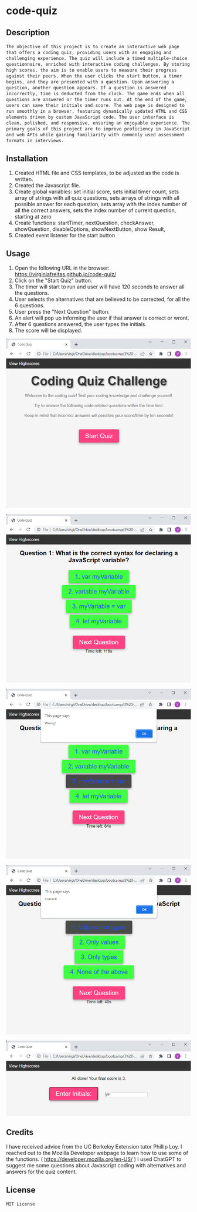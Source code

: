 # code-quiz

## Description

    The objective of this project is to create an interactive web page that offers a coding quiz, providing users with an engaging and challenging experience. The quiz will include a timed multiple-choice questionnaire, enriched with interactive coding challenges. By storing high scores, the aim is to enable users to measure their progress against their peers. When the user clicks the start button, a timer begins, and they are presented with a question. Upon answering a question, another question appears. If a question is answered incorrectly, time is deducted from the clock. The game ends when all questions are answered or the timer runs out. At the end of the game, users can save their initials and score. The web page is designed to run smoothly in a browser, featuring dynamically updated HTML and CSS elements driven by custom JavaScript code. The user interface is clean, polished, and responsive, ensuring an enjoyable experience. The primary goals of this project are to improve proficiency in JavaScript and web APIs while gaining familiarity with commonly used assessment formats in interviews.

## Installation


1. Created HTML file and CSS templates, to be adjusted as the code is written.
2. Created the Javascript file.
3. Create global variables: set initial score, sets initial timer count, sets array of strings with all quiz questions, sets arrays of strings with all possible answer for each question, sets array with the index number of all the correct answers, sets the index number of current question, starting at zero
4. Create functions: startTimer, nextQuestion, checkAnswer, showQuestion, disableOptions, showNextButton, show Result,
5. Created event listener for the start button


## Usage


1. Open the following URL in the browser: https://virginiafreitas.github.io/code-quiz/
2. Click on the "Start Quiz" button.
3. The timer will start to run and user will have 120 seconds to answer all the questions.
4. User selects the alternatives that are believed to be corrected, for all the 6 questions.
5. User press the "Next Question" button.
6. An alert will pop up informing the user if that answer is correct or wront.
7. After 6 questions answered, the user types the initials.
8. The score will be displayed.

![alt text](assets/images/screenshot1.png) 

![alt text](assets/images/screenshot2.png) 

![alt text](assets/images/screenshot3.png) 

![alt text](assets/images/screenshot4.png) 

![alt text](assets/images/screenshot5.png) 



## Credits

I have received advice from the UC Berkeley Extension tutor Phillip Loy.
I reached out to the Mozilla Developer webpage to learn how to use some of the functions. ( https://developer.mozilla.org/en-US/ )
I used ChatGPT to suggest me some questions about Javascript coding with alternatives and answers for the quiz content.

## License

    MIT License